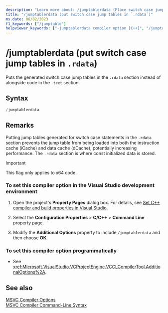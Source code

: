 ```yaml
---
description: "Learn more about: /jumptablerdata (Place switch case jump tables in .rdata)"
title: "/jumptablerdata (put switch case jump tables in `.rdata`)"
ms.date: 06/02/2023
f1_keywords: ["/jumptable"]
helpviewer_keywords: ["-jumptablerdata compiler option [C++]", "/jumptablerdata compiler option [C++]"]
---
```

# /jumptablerdata (put switch case jump tables in `.rdata`)

Puts the generated switch case jump tables in the `.rdata` section instead of alongside code in the `.text` section.

## Syntax

```cpp
/jumptablerdata
```

## Remarks

Putting jump tables generated for switch case statements in the `.rdata` section prevents the jump table from being loaded into both the instruction cache (iCache) and data cache (dCache), potentially increasing performance. The `.rdata` section is where const initialized data is stored.

> [!IMPORTANT]
> This flag only applies to x64 code.

### To set this compiler option in the Visual Studio development environment

1. Open the project's **Property Pages** dialog box. For details, see [Set C++ compiler and build properties in Visual Studio](../working-with-project-properties.md).

1. Select the **Configuration Properties** > **C/C++** > **Command Line** property page.

1. Modify the **Additional Options** property to include `/jumptablerdata` and then choose **OK**.

### To set this compiler option programmatically

- See <xref:Microsoft.VisualStudio.VCProjectEngine.VCCLCompilerTool.AdditionalOptions%2A>.

## See also

[MSVC Compiler Options](compiler-options.md)\
[MSVC Compiler Command-Line Syntax](compiler-command-line-syntax.md)
